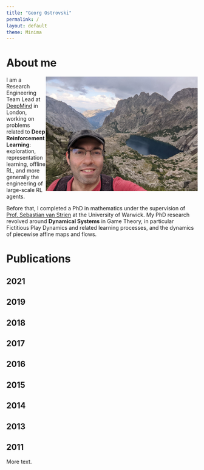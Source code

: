 ```yaml
---
title: "Georg Ostrovski"
permalink: /
layout: default
theme: Minima
---
```



# About me


<img src="data/pic2.jpg" alt="Me" width="400" height="300" align="right">

I am a Research Engineering Team Lead at [DeepMind](http://deepmind.com/) in London,
working on problems related to **Deep Reinforcement Learning**:
exploration, representation learning, offline RL, and more generally
the engineering of large-scale RL agents.

Before that, I completed a PhD in mathematics under the supervision of
[Prof. Sebastian van Strien](http://www2.imperial.ac.uk/~svanstri/) at the University of Warwick.
My PhD research revolved around **Dynamical Systems** in Game Theory, in particular
Fictitious Play Dynamics and related learning processes, and the dynamics of piecewise affine maps and flows.


# Publications

## 2021

## 2019

## 2018

## 2017

## 2016

## 2015

## 2014

## 2013

## 2011

More text.
